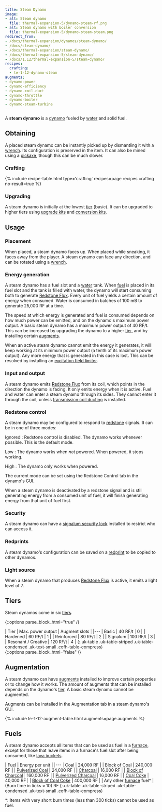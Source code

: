 ```yaml
---
title: Steam Dynamo
image:
- alt: Steam dynamo
  file: thermal-expansion-5/dynamo-steam-rf.png
- alt: Steam dynamo with boiler conversion
  file: thermal-expansion-5/dynamo-steam-steam.png
redirect_from:
- /docs/thermal-expansion/dynamos/steam-dynamo/
- /docs/steam-dynamo/
- /docs/thermal-expansion/steam-dynamo/
- /docs/thermal-expansion-5/steam-dynamo/
- /docs/1.12/thermal-expansion-5/steam-dynamo/
recipes:
  crafting:
  - te-1-12-dynamo-steam
augments:
- dynamo-power
- dynamo-efficiency
- dynamo-coil-duct
- dynamo-throttle
- dynamo-boiler
- dynamo-steam-turbine
---
```


A **steam dynamo** is a [dynamo](../dynamos/) fueled by
[water](https://minecraft.wiki/w/Water) and solid fuel.


Obtaining
---------

A placed steam dynamo can be instantly picked up by dismantling it with a
[wrench](../../wrenches/). Its configuration is preserved in the item. It can
also be mined using a [pickaxe](https://minecraft.wiki/w/Pickaxe), though
this can be much slower.

### Crafting
{% include recipe-table.html type='crafting' recipes=page.recipes.crafting no-result=true %}

### Upgrading
A steam dynamo is initially at the lowest [tier](#tiers) (basic). It can be
upgraded to higher tiers using [upgrade kits](../../thermal-foundation/upgrade-kits/) and
[conversion kits](../../thermal-foundation/conversion-kits/).


Usage
-----

### Placement
When placed, a steam dynamo faces up. When placed while sneaking, it faces away
from the player. A steam dynamo can face any direction, and can be rotated using
a [wrench](../../wrenches/).

### Energy generation
A steam dynamo has a fuel slot and a
[water](https://minecraft.wiki/w/Water) tank. When [fuel](#fuels) is
placed in its fuel slot and the tank is filled with water, the dynamo will start
consuming both to generate [Redstone Flux](/docs/redstone-flux/). Every unit of
fuel yields a certain amount of energy when consumed. Water is consumed in
batches of 100 mB to generate 25,000 RF at a time.

The speed at which energy is generated and fuel is consumed depends on how much
power can be emitted, and on the dynamo's maximum power output. A basic steam
dynamo has a maximum power output of 40 RF/t. This can be increased by upgrading
the dynamo to a higher [tier](#tiers), and by installing certain
[augments](#augmentation).

When an active steam dynamo cannot emit the energy it generates, it will keep
working at its minimum power output (a tenth of its maximum power output). Any
more energy that is generated in this case is lost. This can be resolved by
installing an [excitation field
limiter](../augment-excitation-field-limiter/).

### Input and output
A steam dynamo emits [Redstone Flux](/docs/redstone-flux/) from its coil, which
points in the direction the dynamo is facing. It only emits energy when it is
active. Fuel and water can enter a steam dynamo through its sides. They cannot
enter it through the coil, unless [transmission coil
ducting](../augment-transmission-coil-ducting/) is installed.

### Redstone control
A steam dynamo may be configured to respond to
[redstone](https://minecraft.wiki/w/Redstone) signals. It can be in one
of three modes:

Ignored
: Redstone control is disabled. The dynamo works whenever possible. This is the
default mode.

Low
: The dynamo works when *not* powered. When powered, it stops working.

High
: The dynamo only works when powered.

The current mode can be set using the Redstone Control tab in the dynamo's GUI.

When a steam dynamo is deactivated by a redstone signal and is still generating
energy from a consumed unit of fuel, it will finish generating energy from that
unit of fuel first.

### Security
A steam dynamo can have a [signalum security
lock](../../thermal-foundation/signalum-security-lock/) installed to restrict who can access it.

### Redprints
A steam dynamo's configuration can be saved on a [redprint](../../thermal-foundation/redprint/) to
be copied to other dynamos.

### Light source
When a steam dynamo that produces [Redstone Flux](/docs/redstone-flux/) is
active, it emits a light level of 7.


Tiers
-----

Steam dynamos come in six [tiers](../../thermal-foundation/tiers/).

{::options parse_block_html="true" /}
<div class="uk-overflow-container">
| Tier | Max. power output | Augment slots |
|---
| Basic | 40 RF/t | 0 |
| Hardened | 60 RF/t | 1 |
| Reinforced | 80 RF/t | 2 |
| Signalum | 100 RF/t | 3 |
| Resonant / Creative | 120 RF/t | 4 |
{:.uk-table .uk-table-striped .uk-table-condensed .uk-text-small .cofh-table-compress}
</div>
{::options parse_block_html="false" /}


Augmentation
------------

A steam dynamo can have [augments](../augments/) installed to improve certain
properties or to change how it works. The amount of augments that can be
installed depends on the dynamo's [tier](#tiers). A basic steam dynamo cannot be
augmented.

Augments can be installed in the Augmentation tab in a steam dynamo's GUI.

{% include te-1-12-augment-table.html augments=page.augments %}


Fuels
-----

A steam dynamo accepts all items that can be used as fuel in a
[furnace](https://minecraft.wiki/w/Furnace), except for those that leave
items in a furnace's fuel slot after being consumed, like [lava
buckets](https://minecraft.wiki/w/Lava_Bucket).

| Fuel | Energy per unit |
|---
| [Coal](https://minecraft.wiki/w/Coal) | 24,000 RF |
| [Block of Coal](https://minecraft.wiki/w/Block_of_Coal) | 240,000 RF |
| [Pulverized Coal](../../thermal-foundation/pulverized-coal/) | 24,000 RF |
| [Charcoal](https://minecraft.wiki/w/Charcoal) | 16,000 RF |
| [Block of Charcoal](../../thermal-foundation/block-of-charcoal/) | 160,000 RF |
| [Pulverized Charcoal](../../thermal-foundation/pulverized-charcoal/) | 16,000 RF |
| [Coal Coke](../../thermal-foundation/coal-coke/) | 40,000 RF |
| [Block of Coal Coke](../../thermal-foundation/block-of-coal-coke/) | 400,000 RF |
| Any other [furnace](https://minecraft.wiki/w/Furnace) fuel* | (Burn time in ticks × 10) RF
{:.uk-table .uk-table-striped .uk-table-condensed .uk-text-small .cofh-table-compress}

*: Items with very short burn times (less than 300 ticks) cannot be used as
fuel.

